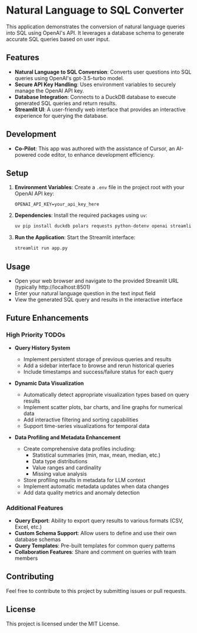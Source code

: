 # Natural Language to SQL Converter

This application demonstrates the conversion of natural language queries into SQL using OpenAI's API. It leverages a database schema to generate accurate SQL queries based on user input.

## Features

- **Natural Language to SQL Conversion**: Converts user questions into SQL queries using OpenAI's gpt-3.5-turbo model.
- **Secure API Key Handling**: Uses environment variables to securely manage the OpenAI API key.
- **Database Integration**: Connects to a DuckDB database to execute generated SQL queries and return results.
- **Streamlit UI**: A user-friendly web interface that provides an interactive experience for querying the database.


## Development

- **Co-Pilot**: This app was authored with the assistance of Cursor, an AI-powered code editor, to enhance development efficiency.

## Setup

1. **Environment Variables**: Create a `.env` file in the project root with your OpenAI API key:
   ```
   OPENAI_API_KEY=your_api_key_here
   ```

2. **Dependencies**: Install the required packages using `uv`:
   ```bash
   uv pip install duckdb polars requests python-dotenv openai streamlit
   ```

3. **Run the Application**: Start the Streamlit interface:
   ```bash
   streamlit run app.py
   ```

## Usage

- Open your web browser and navigate to the provided Streamlit URL (typically http://localhost:8501)
- Enter your natural language question in the text input field
- View the generated SQL query and results in the interactive interface

## Future Enhancements

### High Priority TODOs
- **Query History System**
  - Implement persistent storage of previous queries and results
  - Add a sidebar interface to browse and rerun historical queries
  - Include timestamps and success/failure status for each query

- **Dynamic Data Visualization**
  - Automatically detect appropriate visualization types based on query results
  - Implement scatter plots, bar charts, and line graphs for numerical data
  - Add interactive filtering and sorting capabilities
  - Support time-series visualizations for temporal data

- **Data Profiling and Metadata Enhancement**
  - Create comprehensive data profiles including:
    - Statistical summaries (min, max, mean, median, etc.)
    - Data type distributions
    - Value ranges and cardinality
    - Missing value analysis
  - Store profiling results in metadata for LLM context
  - Implement automatic metadata updates when data changes
  - Add data quality metrics and anomaly detection

### Additional Features
- **Query Export**: Ability to export query results to various formats (CSV, Excel, etc.)
- **Custom Schema Support**: Allow users to define and use their own database schemas
- **Query Templates**: Pre-built templates for common query patterns
- **Collaboration Features**: Share and comment on queries with team members

## Contributing

Feel free to contribute to this project by submitting issues or pull requests.

## License

This project is licensed under the MIT License. 